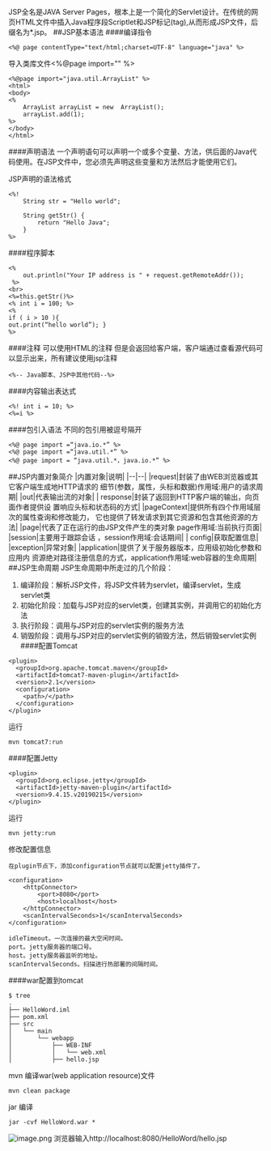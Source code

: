 JSP全名是JAVA Server Pages，根本上是一个简化的Servlet设计。在传统的网页HTML文件中插入Java程序段Scriptlet和JSP标记(tag),从而形成JSP文件，后缀名为*.jsp。
##JSP基本语法
####编译指令
```
<%@ page contentType="text/html;charset=UTF-8" language="java" %>
```
导入类库文件<%@page import="" %>
```
<%@page import="java.util.ArrayList" %>
<html>
<body>
<%
    ArrayList arrayList = new  ArrayList();
    arrayList.add(1);
%>
</body>
</html>
```
####声明语法
一个声明语句可以声明一个或多个变量、方法，供后面的Java代码使用。在JSP文件中，您必须先声明这些变量和方法然后才能使用它们。

JSP声明的语法格式
```
<%!
    String str = "Hello world";

    String getStr() {
        return "Hello Java";
    }
%>
```
####程序脚本
```
<%
    out.println("Your IP address is " + request.getRemoteAddr());
 %>
<br>
<%=this.getStr()%>
<% int i = 100; %>
<%
if ( i > 10 ){
out.print(“hello world”); }
%>
```

####注释
可以使用HTML的注释<!-- --> 但是会返回给客户端，客户端通过查看源代码可以显示出来，所有建议使用jsp注释
```
<%-- Java脚本、JSP中其他代码--%>
```

####内容输出表达式
```
<%! int i = 10; %>
<%=i %>
```
####包引入语法
不同的包引用被逗号隔开
```
<%@ page import =“java.io.*” %>
<%@ page import =“java.util.*” %>
<%@ page import = “java.util.*，java.io.*” %> 
```
##JSP内置对象简介
|内置对象|说明|
|--|--|
|request|封装了由WEB浏览器或其它客户端生成地HTTP请求的 细节(参数，属性，头标和数据)作用域:用户的请求周期|
|out|代表输出流的对象|
| response|封装了返回到HTTP客户端的输出，向页面作者提供设 置响应头标和状态码的方式|
|pageContext|提供所有四个作用域层次的属性查询和修改能力， 它也提供了转发请求到其它资源和包含其他资源的方法|
|page|代表了正在运行的由JSP文件产生的类对象 page作用域:当前执行页面|
|session|主要用于跟踪会话 ，session作用域:会话期间|
| config|获取配置信息|
|exception|异常对象|
|application|提供了关于服务器版本，应用级初始化参数和应用内 资源绝对路径注册信息的方式，application作用域:web容器的生命周期|
##JSP生命周期
JSP生命周期中所走过的几个阶段：
1. 编译阶段：解析JSP文件，将JSP文件转为servlet，编译servlet，生成servlet类
2. 初始化阶段：加载与JSP对应的servlet类，创建其实例，并调用它的初始化方法
3. 执行阶段：调用与JSP对应的servlet实例的服务方法
4. 销毁阶段：调用与JSP对应的servlet实例的销毁方法，然后销毁servlet实例
####配置Tomcat
```
<plugin>
  <groupId>org.apache.tomcat.maven</groupId>
  <artifactId>tomcat7-maven-plugin</artifactId>
  <version>2.1</version>
  <configuration>
    <path>/</path>
  </configuration>
</plugin>
```
运行
```
mvn tomcat7:run
```
####配置Jetty
```
<plugin>
  <groupId>org.eclipse.jetty</groupId>
  <artifactId>jetty-maven-plugin</artifactId>
  <version>9.4.15.v20190215</version>
</plugin>
```
运行
```
mvn jetty:run
```
修改配置信息
```
在plugin节点下，添加configuration节点就可以配置jetty插件了。

<configuration>
    <httpConnector>
        <port>8080</port>
        <host>localhost</host>
    </httpConnector>
    <scanIntervalSeconds>1</scanIntervalSeconds>
</configuration>

idleTimeout。一次连接的最大空闲时间。
port。jetty服务器的端口号。
host。jetty服务器监听的地址。
scanIntervalSeconds。扫描进行热部署的间隔时间。
```
####war配置到tomcat
```
$ tree
.
├── HelloWord.iml
├── pom.xml
├── src
│   └── main
│       └── webapp
│           ├── WEB-INF
│           │   └── web.xml
│           ├── hello.jsp
```
mvn 编译war(web application resource)文件
```
mvn clean package
```
jar 编译
```
jar -cvf HelloWord.war *
```
![image.png](https://upload-images.jianshu.io/upload_images/143845-a1f7c2459d88dc62.png?imageMogr2/auto-orient/strip%7CimageView2/2/w/1240)
浏览器输入http://localhost:8080/HelloWord/hello.jsp
